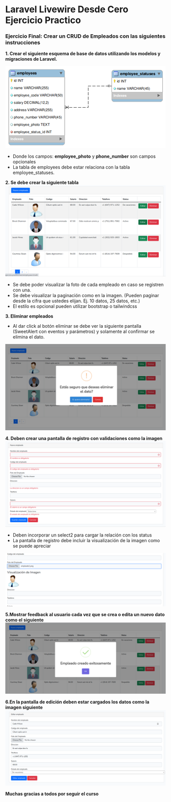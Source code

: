 # Laravel Livewire Desde Cero Ejercicio Practico

### Ejercicio Final: Crear un CRUD de Empleados con las siguientes instrucciones

**1. Crear el siguiente esquema de base de datos utilizando los modelos y migraciones de Laravel.**

![Diagrama](images/empleados_diagrama.png)

- Donde los campos: **employee_photo** y **phone_number** son campos opcionales
- La tabla de employees debe estar relaciona con la tabla employee_statuses.

**2. Se debe crear la siguiente tabla**
<img src="images/empleados_index.png" />

- Se debe poder visualizar la foto de cada empleado en caso se registren con una.
- Se debe visualizar la paginación como en la imagen. (Pueden paginar desde la cifra que ustedes elijan. Ej. 10 datos, 25 datos, etc.)
- El estilo es opcional pueden utilizar bootstrap o tailwindcss

**3. Eliminar empleados**
- Al dar click al botón eliminar se debe ver la siguiente pantalla (SweetAlert con eventos y parámetros) y solamente al confirmar se elimina el dato.
<img src="images/empleados_eliminar.png" />

**4. Deben crear una pantalla de registro con validaciones como la imagen**
<img src="images/empleados_validaciones.png" />

- Deben incorporar un select2 para cargar la relación con los status
- La pantalla de registro debe incluir la visualización de la imagen como se puede apreciar
 <img src="images/empleados_visualizacion.png" />
 
 **5.Mostrar feedback al usuario cada vez que se crea o edita un nuevo dato como el siguiente**
 <img src="images/empleados_mensajes.png" />
 
 **6.En la pantalla de edición deben estar cargados los datos como la imagen siguiente**
 <img src="images/empleados_editar.png" />
 
 
 **Muchas gracias a todos por seguir el curso**
